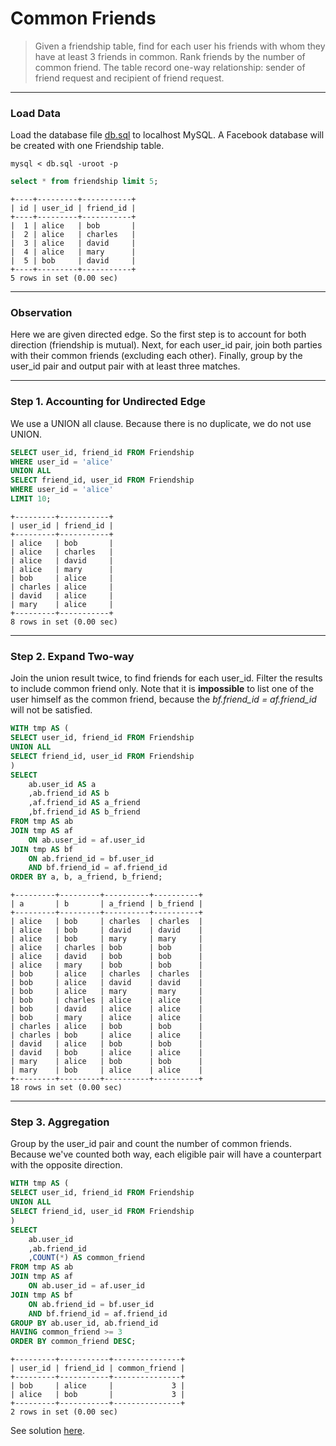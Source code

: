# Common Friends
> Given a friendship table, find for each user his friends with whom they have at least 3 friends in common. Rank friends by the number of common friend. The table record one-way relationship: sender of friend request and recipient of friend request.

___
### Load Data
Load the database file [db.sql](db.sql) to localhost MySQL. A Facebook database will be created with one Friendship table. 
```
mysql < db.sql -uroot -p
```

```sql
select * from friendship limit 5;
```
```                                  
+----+---------+-----------+
| id | user_id | friend_id |
+----+---------+-----------+
|  1 | alice   | bob       |
|  2 | alice   | charles   |
|  3 | alice   | david     |
|  4 | alice   | mary      |
|  5 | bob     | david     |
+----+---------+-----------+
5 rows in set (0.00 sec)
```

___
### Observation
Here we are given directed edge. So the first step is to account for both direction (friendship is mutual). Next, for each user_id pair, join both parties with their common friends (excluding each other). Finally, group by the user_id pair and output pair with at least three matches.

___
### Step 1. Accounting for Undirected Edge
We use a UNION all clause. Because there is no duplicate, we do not use UNION.
```sql
SELECT user_id, friend_id FROM Friendship
WHERE user_id = 'alice'
UNION ALL
SELECT friend_id, user_id FROM Friendship
WHERE user_id = 'alice'
LIMIT 10;
```
```
+---------+-----------+
| user_id | friend_id |
+---------+-----------+
| alice   | bob       |
| alice   | charles   |
| alice   | david     |
| alice   | mary      |
| bob     | alice     |
| charles | alice     |
| david   | alice     |
| mary    | alice     |
+---------+-----------+
8 rows in set (0.00 sec)
```

___
### Step 2. Expand Two-way
Join the union result twice, to find friends for each user_id. Filter the results to include common friend only. Note that it is __impossible__ to list one of the user himself as the common friend, because the *bf.friend_id = af.friend_id* will not be satisfied.

```sql
WITH tmp AS (
SELECT user_id, friend_id FROM Friendship
UNION ALL
SELECT friend_id, user_id FROM Friendship
)
SELECT
	ab.user_id AS a
	,ab.friend_id AS b
	,af.friend_id AS a_friend
	,bf.friend_id AS b_friend
FROM tmp AS ab
JOIN tmp AS af
	ON ab.user_id = af.user_id
JOIN tmp AS bf
	ON ab.friend_id = bf.user_id
	AND bf.friend_id = af.friend_id
ORDER BY a, b, a_friend, b_friend;
```
```
+---------+---------+----------+----------+
| a       | b       | a_friend | b_friend |
+---------+---------+----------+----------+
| alice   | bob     | charles  | charles  |
| alice   | bob     | david    | david    |
| alice   | bob     | mary     | mary     |
| alice   | charles | bob      | bob      |
| alice   | david   | bob      | bob      |
| alice   | mary    | bob      | bob      |
| bob     | alice   | charles  | charles  |
| bob     | alice   | david    | david    |
| bob     | alice   | mary     | mary     |
| bob     | charles | alice    | alice    |
| bob     | david   | alice    | alice    |
| bob     | mary    | alice    | alice    |
| charles | alice   | bob      | bob      |
| charles | bob     | alice    | alice    |
| david   | alice   | bob      | bob      |
| david   | bob     | alice    | alice    |
| mary    | alice   | bob      | bob      |
| mary    | bob     | alice    | alice    |
+---------+---------+----------+----------+
18 rows in set (0.00 sec)
```

___
### Step 3. Aggregation
Group by the user_id pair and count the number of common friends. Because we've counted both way, each eligible pair will have a counterpart with the opposite direction.

```sql
WITH tmp AS (
SELECT user_id, friend_id FROM Friendship
UNION ALL
SELECT friend_id, user_id FROM Friendship
)
SELECT
	ab.user_id
	,ab.friend_id
	,COUNT(*) AS common_friend
FROM tmp AS ab
JOIN tmp AS af
	ON ab.user_id = af.user_id
JOIN tmp AS bf
	ON ab.friend_id = bf.user_id
	AND bf.friend_id = af.friend_id
GROUP BY ab.user_id, ab.friend_id
HAVING common_friend >= 3
ORDER BY common_friend DESC;
```
```
+---------+-----------+---------------+
| user_id | friend_id | common_friend |
+---------+-----------+---------------+
| bob     | alice     |             3 |
| alice   | bob       |             3 |
+---------+-----------+---------------+
2 rows in set (0.00 sec)
```

See solution [here](solution.sql).